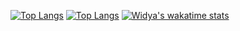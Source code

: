 [![Top Langs](https://github-readme-stats.vercel.app/api/top-langs/?username=widyaageng)](https://github.com/widyaageng/github-readme-stats)
[![Top Langs](https://github-readme-stats.vercel.app/api/top-langs/?username=widyaageng&langs_count=8)](https://github.com/widyaageng/github-readme-stats)
[![Widya's wakatime stats](https://github-readme-stats.vercel.app/api/wakatime?username=widyaageng)](https://github.com/widyaageng/github-readme-stats)


